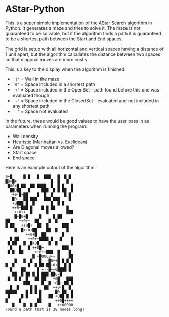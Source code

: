 # AStar-Python

This is a super simple implementation of the AStar Search algorithm in Python.  It generates a maze and tries to solve it.
The maze is not guaranteed to be solvable, but if the algorithm finds a path it is guaranteed to be a shortest path between the Start and End spaces.

The grid is setup with all horizontal and vertical spaces having a distance of 1 unit apart, but the algorithm calculates the distance between two spaces so that diagonal moves are more costly.

This is a key to the display when the algorithm is finished:

* `'|'` = Wall in the maze
* `'0'` = Space included in a shortest path
* `'+'` = Space included in the OpenSet - path found before this one was evaluated though
* `'-'` = Space included in the ClosedSet - evaluated and not included in any shortest path
* `' '` = Space not evaluated

In the future, these would be good values to have the user pass in as parameters when running the program:
* Wall density
* Heuristic (Manhattan vs. Euclidean)
* Are Diagonal moves allowed?
* Start space
* End space

Here is an example output of the algorithm:
```
0+█     █ █   █  ███   █  █ █
█0+█+               █  █   █
 █00+█ ██  ██ ████  █  █ █   █
  ██0██   █     ███  █ █ ██  █
   +0-█+██    █  █  █     █ █
   █0---██ ███   ███ ███    █
   +0███ █  █       █  █ █
   ++0+███ █    █ █ ██     █
    ++0++  █      █        ███
    █+█0+█     █     █ ██
██    ++0++  ██    █  █      █
█ ██   ++0█+  ██  █      ███
    █  █++0+██    ██  █    █
         ++0+█  ██       █
  █ ██    ++0++████ █   █    █
 █ ██   █  █+0█    █  █      █
  █   █   █ ++0█+        ███
 █ █  ██     ++0++███  █    █
            █ +█0000++ █    ██
    █   █  █   █---█0++█ █ █ █
█  █      █  █ ██-██+0+█  █ █
  █    ██     █ +--█++0████ █
   ██  █ ██ █ █ ███ ██0-█
 █  █ █  █   ██ ██   +0█   ███
        ███     █  █ +0█++██ █
  █  █     █ █   ██  ++0-█  █
█████    █ █ █ █      █0-██  █
 █     █ █     █   ██ +0██ █ █
█     █       ██      ++0█++++
   █    █  █ █     █   ++00000
Found a path that is 38 nodes long!
```
